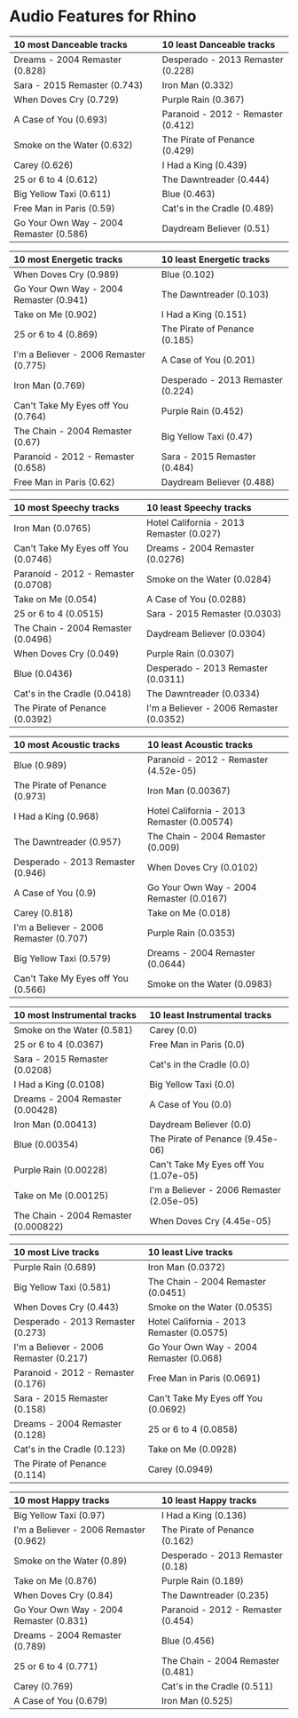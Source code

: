 # Audio Features for Rhino
| 10 most Danceable tracks | 10 least Danceable tracks |
|:---|:---|
| Dreams - 2004 Remaster (0.828) | Desperado - 2013 Remaster (0.228) |
| Sara - 2015 Remaster (0.743) | Iron Man (0.332) |
| When Doves Cry (0.729) | Purple Rain (0.367) |
| A Case of You (0.693) | Paranoid - 2012 - Remaster (0.412) |
| Smoke on the Water (0.632) | The Pirate of Penance (0.429) |
| Carey (0.626) | I Had a King (0.439) |
| 25 or 6 to 4 (0.612) | The Dawntreader (0.444) |
| Big Yellow Taxi (0.611) | Blue (0.463) |
| Free Man in Paris (0.59) | Cat's in the Cradle (0.489) |
| Go Your Own Way - 2004 Remaster (0.586) | Daydream Believer (0.51) |

| 10 most Energetic tracks | 10 least Energetic tracks |
|:---|:---|
| When Doves Cry (0.989) | Blue (0.102) |
| Go Your Own Way - 2004 Remaster (0.941) | The Dawntreader (0.103) |
| Take on Me (0.902) | I Had a King (0.151) |
| 25 or 6 to 4 (0.869) | The Pirate of Penance (0.185) |
| I'm a Believer - 2006 Remaster (0.775) | A Case of You (0.201) |
| Iron Man (0.769) | Desperado - 2013 Remaster (0.224) |
| Can't Take My Eyes off You (0.764) | Purple Rain (0.452) |
| The Chain - 2004 Remaster (0.67) | Big Yellow Taxi (0.47) |
| Paranoid - 2012 - Remaster (0.658) | Sara - 2015 Remaster (0.484) |
| Free Man in Paris (0.62) | Daydream Believer (0.488) |

| 10 most Speechy tracks | 10 least Speechy tracks |
|:---|:---|
| Iron Man (0.0765) | Hotel California - 2013 Remaster (0.027) |
| Can't Take My Eyes off You (0.0746) | Dreams - 2004 Remaster (0.0276) |
| Paranoid - 2012 - Remaster (0.0708) | Smoke on the Water (0.0284) |
| Take on Me (0.054) | A Case of You (0.0288) |
| 25 or 6 to 4 (0.0515) | Sara - 2015 Remaster (0.0303) |
| The Chain - 2004 Remaster (0.0496) | Daydream Believer (0.0304) |
| When Doves Cry (0.049) | Purple Rain (0.0307) |
| Blue (0.0436) | Desperado - 2013 Remaster (0.0311) |
| Cat's in the Cradle (0.0418) | The Dawntreader (0.0334) |
| The Pirate of Penance (0.0392) | I'm a Believer - 2006 Remaster (0.0352) |

| 10 most Acoustic tracks | 10 least Acoustic tracks |
|:---|:---|
| Blue (0.989) | Paranoid - 2012 - Remaster (4.52e-05) |
| The Pirate of Penance (0.973) | Iron Man (0.00367) |
| I Had a King (0.968) | Hotel California - 2013 Remaster (0.00574) |
| The Dawntreader (0.957) | The Chain - 2004 Remaster (0.009) |
| Desperado - 2013 Remaster (0.946) | When Doves Cry (0.0102) |
| A Case of You (0.9) | Go Your Own Way - 2004 Remaster (0.0167) |
| Carey (0.818) | Take on Me (0.018) |
| I'm a Believer - 2006 Remaster (0.707) | Purple Rain (0.0353) |
| Big Yellow Taxi (0.579) | Dreams - 2004 Remaster (0.0644) |
| Can't Take My Eyes off You (0.566) | Smoke on the Water (0.0983) |

| 10 most Instrumental tracks | 10 least Instrumental tracks |
|:---|:---|
| Smoke on the Water (0.581) | Carey (0.0) |
| 25 or 6 to 4 (0.0367) | Free Man in Paris (0.0) |
| Sara - 2015 Remaster (0.0208) | Cat's in the Cradle (0.0) |
| I Had a King (0.0108) | Big Yellow Taxi (0.0) |
| Dreams - 2004 Remaster (0.00428) | A Case of You (0.0) |
| Iron Man (0.00413) | Daydream Believer (0.0) |
| Blue (0.00354) | The Pirate of Penance (9.45e-06) |
| Purple Rain (0.00228) | Can't Take My Eyes off You (1.07e-05) |
| Take on Me (0.00125) | I'm a Believer - 2006 Remaster (2.05e-05) |
| The Chain - 2004 Remaster (0.000822) | When Doves Cry (4.45e-05) |

| 10 most Live tracks | 10 least Live tracks |
|:---|:---|
| Purple Rain (0.689) | Iron Man (0.0372) |
| Big Yellow Taxi (0.581) | The Chain - 2004 Remaster (0.0451) |
| When Doves Cry (0.443) | Smoke on the Water (0.0535) |
| Desperado - 2013 Remaster (0.273) | Hotel California - 2013 Remaster (0.0575) |
| I'm a Believer - 2006 Remaster (0.217) | Go Your Own Way - 2004 Remaster (0.068) |
| Paranoid - 2012 - Remaster (0.176) | Free Man in Paris (0.0691) |
| Sara - 2015 Remaster (0.158) | Can't Take My Eyes off You (0.0692) |
| Dreams - 2004 Remaster (0.128) | 25 or 6 to 4 (0.0858) |
| Cat's in the Cradle (0.123) | Take on Me (0.0928) |
| The Pirate of Penance (0.114) | Carey (0.0949) |

| 10 most Happy tracks | 10 least Happy tracks |
|:---|:---|
| Big Yellow Taxi (0.97) | I Had a King (0.136) |
| I'm a Believer - 2006 Remaster (0.962) | The Pirate of Penance (0.162) |
| Smoke on the Water (0.89) | Desperado - 2013 Remaster (0.18) |
| Take on Me (0.876) | Purple Rain (0.189) |
| When Doves Cry (0.84) | The Dawntreader (0.235) |
| Go Your Own Way - 2004 Remaster (0.831) | Paranoid - 2012 - Remaster (0.454) |
| Dreams - 2004 Remaster (0.789) | Blue (0.456) |
| 25 or 6 to 4 (0.771) | The Chain - 2004 Remaster (0.481) |
| Carey (0.769) | Cat's in the Cradle (0.511) |
| A Case of You (0.679) | Iron Man (0.525) |
